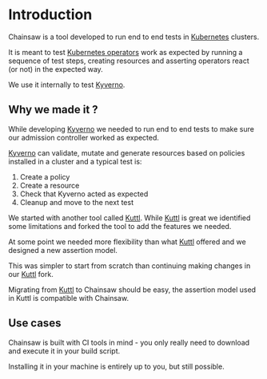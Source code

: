 # Introduction

Chainsaw is a tool developed to run end to end tests in [Kubernetes](https://kubernetes.io) clusters.

It is meant to test [Kubernetes operators](https://kubernetes.io/docs/concepts/extend-kubernetes/operator) work as expected by running a sequence of test steps, creating resources and asserting operators react (or not) in the expected way.

We use it internally to test [Kyverno](https://kyverno.io).

## Why we made it ?

While developing [Kyverno](https://kyverno.io) we needed to run end to end tests to make sure our admission controller worked as expected.

[Kyverno](https://kyverno.io) can validate, mutate and generate resources based on policies installed in a cluster and a typical test is:
1. Create a policy
1. Create a resource
1. Check that Kyverno acted as expected
1. Cleanup and move to the next test

We started with another tool called [Kuttl](https://kuttl.dev). While [Kuttl](https://kuttl.dev) is great we identified some limitations and forked the tool to add the features we needed.

At some point we needed more flexibility than what [Kuttl](https://kuttl.dev) offered and we designed a new assertion model.

This was simpler to start from scratch than continuing making changes in our [Kuttl](https://kuttl.dev) fork.

Migrating from [Kuttl](https://kuttl.dev) to Chainsaw should be easy, the assertion model used in Kuttl is compatible with Chainsaw.

## Use cases

Chainsaw is built with CI tools in mind - you only really need to download and execute it in your build script.

Installing it in your machine is entirely up to you, but still possible.

